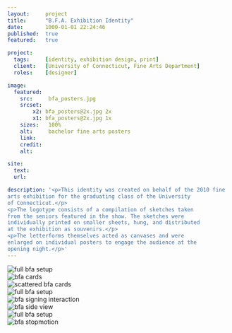 ```yaml
---
layout:     project
title:      "B.F.A. Exhibition Identity"
date:       1000-01-01 22:24:46
published:  true
featured:   true

project:
  tags:     [identity, exhibition design, print]
  client:   [University of Connecticut, Fine Arts Department]
  roles:    [designer]

image:
  featured:
    src:     bfa_posters.jpg
    srcset:  
        x2: bfa_posters@2x.jpg 2x
        x1: bfa_posters@2x.jpg 1x
    sizes:   100%
    alt:     bachelor fine arts posters
    link:
    credit:
    alt:

site:
  text:
  url:

description: '<p>This identity was created on behalf of the 2010 fine
arts exhibition for the graduating class of the University
of Connecticut.</p>
<p>The logotype consists of a compilation of sketches taken
from the seniors featured in the show. The sketches were
individually printed on smaller sheets, hung, and distributed
at the exhibition as souvenirs.</p>
<p>The letterforms themselves acted as canvases and were
enlarged on individual posters to engage the audience at the
opening night.</p>'
---
```


<div class="width--full">
<img src="{{ site.baseurl }}/img/work/bfa-exhibition/bfa_postcards.jpg"
     srcset="{{ site.baseurl }}/img/work/bfa-exhibition/bfa_postcards@2x.jpg 2x, {{ site.baseurl }}/img/work/bfa-exhibition/bfa_postcards.jpg 1x"
     sizes="100%"  
     alt="full bfa setup"> 
</div>     

<div class="width--wide">
    <div class="width--2_3">
    <img src="{{ site.baseurl }}/img/work/bfa-exhibition/bfa_cards.jpg"
         srcset="{{ site.baseurl }}/img/work/bfa-exhibition/bfa_cards@2x.jpg 2x, {{ site.baseurl }}/img/work/bfa-exhibition/bfa_cards.jpg 1x"
         sizes="100%"  
         alt="bfa cards">  
         </div>
    <div class="width--1_3">   
    <img src="{{ site.baseurl }}/img/work/bfa-exhibition/bfa_cards_flat.jpg"
         srcset="{{ site.baseurl }}/img/work/bfa-exhibition/bfa_cards_flat@2x.jpg 2x, {{ site.baseurl }}/img/work/bfa-exhibition/bfa_cards_flat.jpg 1x"
         sizes="100%"  
         alt="scattered bfa cards">    
         </div> 
</div>
<div class="width--full">
<img src="{{ site.baseurl }}/img/work/bfa-exhibition/bfa_full_setup.jpg"
     srcset="{{ site.baseurl }}/img/work/bfa-exhibition/bfa_full_setup@2x.jpg 2x, {{ site.baseurl }}/img/work/bfa-exhibition/bfa_full_setup.jpg 1x"
     sizes="100%"  
     alt="full bfa setup">
</div>

<div class="width--wide">
<img src="{{ site.baseurl }}/img/work/bfa-exhibition/bfa_signing.jpg"
     srcset="{{ site.baseurl }}/img/work/bfa-exhibition/bfa_signing@2x.jpg 2x, {{ site.baseurl }}/img/work/bfa-exhibition/bfa_signing.jpg 1x"
     sizes="100%"  
     alt="bfa signing interaction">  
</div>     

<div class="width--wide">
    <div class="width--2_3">         
    <img src="{{ site.baseurl }}/img/work/bfa-exhibition/bfa_sideview.jpg"
         srcset="{{ site.baseurl }}/img/work/bfa-exhibition/bfa_sideview@2x.jpg 2x, {{ site.baseurl }}/img/work/bfa-exhibition/bfa_sideview.jpg 1x"
         sizes="100%"  
         alt="bfa side view"> 
         </div>
    <div class="width--1_3">
    <img src="{{ site.baseurl }}/img/work/bfa-exhibition/bfa_girls_interaction.jpg"
         srcset="{{ site.baseurl }}/img/work/bfa-exhibition/bfa_girls_interaction@2x.jpg 2x, {{ site.baseurl }}/img/work/bfa-exhibition/bfa_girls_interaction.jpg 1x"
         sizes="100%"  
         alt="full bfa setup">
         </div>
</div>     

<div class="width--full">
<img class="display--b m-h-auto" src="{{ site.baseurl }}/img/work/bfa-exhibition/bfa_stopmotion.gif"
     alt="bfa stopmotion">        
</div>